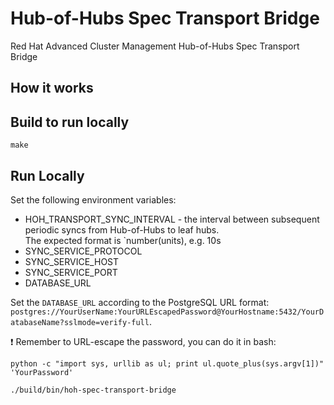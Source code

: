 [comment]: # ( Copyright Contributors to the Open Cluster Management project )

# Hub-of-Hubs Spec Transport Bridge
Red Hat Advanced Cluster Management Hub-of-Hubs Spec Transport Bridge  

## How it works

## Build to run locally

```
make
```

## Run Locally

Set the following environment variables:

* HOH_TRANSPORT_SYNC_INTERVAL - the interval between subsequent periodic syncs from Hub-of-Hubs to leaf hubs.  
    The expected format is `number(units), e.g. 10s
* SYNC_SERVICE_PROTOCOL
* SYNC_SERVICE_HOST
* SYNC_SERVICE_PORT
* DATABASE_URL

Set the `DATABASE_URL` according to the PostgreSQL URL format: `postgres://YourUserName:YourURLEscapedPassword@YourHostname:5432/YourDatabaseName?sslmode=verify-full`.

:exclamation: Remember to URL-escape the password, you can do it in bash:

```
python -c "import sys, urllib as ul; print ul.quote_plus(sys.argv[1])" 'YourPassword'
```

```
./build/bin/hoh-spec-transport-bridge
```
